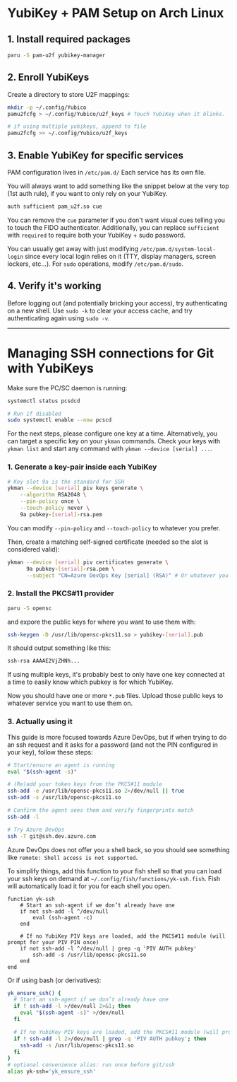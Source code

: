 # YubiKey + PAM Setup on Arch Linux

## 1. Install required packages

```bash
paru -S pam-u2f yubikey-manager
```

## 2. Enroll YubiKeys
Create a directory to store U2F mappings:

```bash
mkdir -p ~/.config/Yubico
pamu2fcfg > ~/.config/Yubico/u2f_keys # Touch YubiKey when it blinks.

# if using multiple yubikeys, append to file
pamu2fcfg >> ~/.config/Yubico/u2f_keys
```

## 3. Enable YubiKey for specific services
PAM configuration lives in `/etc/pam.d/`
Each service has its own file.

You will always want to add something like the snippet below at the very top (1st auth rule), if you want to only rely on your YubiKey.

```bash
auth sufficient pam_u2f.so cue 
```

You can remove the `cue` parameter if you don't want visual cues telling you to touch the FIDO authenticator. Additionally, you can replace `sufficient` with `required` to require both your YubiKey + sudo password.

You can usually get away with just modifying `/etc/pam.d/system-local-login` since every local login relies on it (TTY, display managers, screen lockers, etc...). For `sudo` operations, modify `/etc/pam.d/sudo`.

## 4. Verify it's working
Before logging out (and potentially bricking your access), try authenticating on a new shell. Use `sudo -k` to clear your access cache, and try authenticating again using `sudo -v`.

___


# Managing SSH connections for Git with YubiKeys

Make sure the PC/SC daemon is running:
```bash
systemctl status pcsdcd

# Run if disabled
sudo systemctl enable --now pcscd
```

For the next steps, please configure one key at a time. Alternatively, you can target a specific key on your `ykman` commands. Check your keys with `ykman list` and start any command with `ykman --device [serial] ...`.

### 1. Generate a key-pair inside each YubiKey
```bash
# Key slot 9a is the standard for SSH
ykman --device [serial] piv keys generate \
    --algorithm RSA2048 \
    --pin-policy once \
    --touch-policy never \
    9a pubkey-[serial]-rsa.pem

```

You can modify `--pin-policy` and `--touch-policy` to whatever you prefer.

Then, create a matching self-signed certificate (needed so the slot is considered valid):
```bash
ykman --device [serial] piv certificates generate \
      9a pubkey-[serial]-rsa.pem \
      --subject "CN=Azure DevOps Key [serial] (RSA)" # Or whatever you want to call it

```

### 2. Install the PKCS#11 provider
```bash
paru -S opensc
```

and expore the public keys for where you want to use them with:
```bash
ssh-keygen -D /usr/lib/opensc-pkcs11.so > yubikey-[serial].pub
```

It should output something like this:
```bash
ssh-rsa AAAAE2VjZHNh...
```

If using multiple keys, it's probably best to only have one key connected at a time to easily know which pubkey is for which YubiKey.

Now you should have one or more `*.pub` files. Upload those public keys to whatever service you want to use them on.

### 3. Actually using it
This guide is more focused towards Azure DevOps, but if when trying to do an ssh request and it asks for a password (and not the PIN configured in your key), follow these steps:

```bash
# Start/ensure an agent is running
eval "$(ssh-agent -s)"

# (Re)add your token keys from the PKCS#11 module
ssh-add -e /usr/lib/opensc-pkcs11.so 2>/dev/null || true
ssh-add -s /usr/lib/opensc-pkcs11.so

# Confirm the agent sees them and verify fingerprints match
ssh-add -l

# Try Azure DevOps
ssh -T git@ssh.dev.azure.com
```

Azure DevOps does not offer you a shell back, so you should see something like `remote: Shell access is not supported`.

To simplify things, add this function to your fish shell so that you can load your ssh keys on demand at `~/.config/fish/functions/yk-ssh.fish`. Fish will automatically load it for you for each shell you open.
```fish
function yk-ssh
    # Start an ssh-agent if we don’t already have one
    if not ssh-add -l ^/dev/null
        eval (ssh-agent -c)
    end

    # If no YubiKey PIV keys are loaded, add the PKCS#11 module (will prompt for your PIV PIN once)
    if not ssh-add -l ^/dev/null | grep -q 'PIV AUTH pubkey'
        ssh-add -s /usr/lib/opensc-pkcs11.so
    end
end
```

Or if using bash (or derivatives):
```bash
yk_ensure_ssh() {
  # Start an ssh-agent if we don’t already have one
  if ! ssh-add -l >/dev/null 2>&1; then
    eval "$(ssh-agent -s)" >/dev/null
  fi

  # If no YubiKey PIV keys are loaded, add the PKCS#11 module (will prompt for your PIV PIN once)
  if ! ssh-add -l 2>/dev/null | grep -q 'PIV AUTH pubkey'; then
    ssh-add -s /usr/lib/opensc-pkcs11.so
  fi
}
# optional convenience alias: run once before git/ssh
alias yk-ssh='yk_ensure_ssh'
```